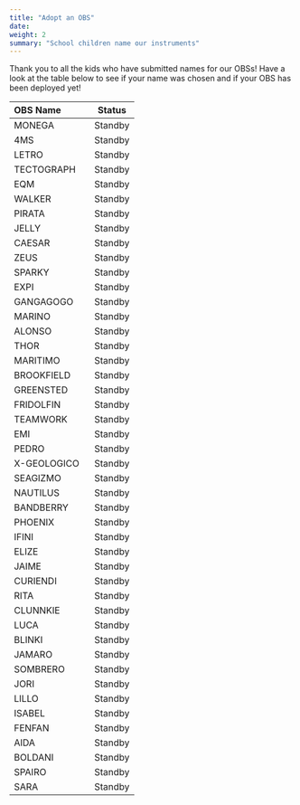 ```yaml
---
title: "Adopt an OBS"
date:
weight: 2
summary: "School children name our instruments"
---
```


Thank you to all the kids who have submitted names for our OBSs!  Have a look at the table below to see if your name was chosen and if your OBS has been deployed yet!

| OBS Name &nbsp;&nbsp;&nbsp;&nbsp;&nbsp;&nbsp;&nbsp;&nbsp;&nbsp; | Status |
| ---------------|--------------------------|
| MONEGA | Standby |
| 4MS | Standby |
| LETRO | Standby |
| TECTOGRAPH | Standby |
| EQM | Standby |
| WALKER | Standby |
| PIRATA | Standby |
| JELLY | Standby |
| CAESAR | Standby |
| ZEUS | Standby |
| SPARKY | Standby |
| EXPI | Standby |
| GANGAGOGO | Standby |
| MARINO | Standby |
| ALONSO | Standby |
| THOR | Standby |
| MARITIMO | Standby |
| BROOKFIELD | Standby |
| GREENSTED | Standby |
| FRIDOLFIN | Standby |
| TEAMWORK | Standby |
| EMI | Standby |
| PEDRO | Standby |
| X-GEOLOGICO | Standby |
| SEAGIZMO | Standby |
| NAUTILUS | Standby |
| BANDBERRY | Standby |
| PHOENIX | Standby |
| IFINI | Standby |
| ELIZE | Standby |
| JAIME | Standby |
| CURIENDI | Standby |
| RITA | Standby |
| CLUNNKIE | Standby |
| LUCA | Standby |
| BLINKI | Standby |
| JAMARO | Standby |
| SOMBRERO | Standby |
| JORI | Standby |
| LILLO | Standby |
| ISABEL | Standby |
| FENFAN | Standby |
| AIDA | Standby |
| BOLDANI | Standby |
| SPAIRO | Standby |
| SARA | Standby |